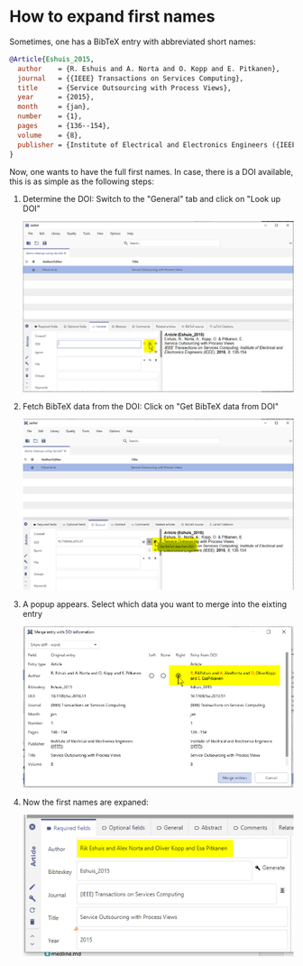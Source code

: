 # How to expand first names

Sometimes, one has a BibTeX entry with abbreviated short names:

```bibtex
@Article{Eshuis_2015,
  author    = {R. Eshuis and A. Norta and O. Kopp and E. Pitkanen},
  journal   = {{IEEE} Transactions on Services Computing},
  title     = {Service Outsourcing with Process Views},
  year      = {2015},
  month     = {jan},
  number    = {1},
  pages     = {136--154},
  volume    = {8},
  publisher = {Institute of Electrical and Electronics Engineers ({IEEE})},
}
```

Now, one wants to have the full first names. In case, there is a DOI available, this is as simple as the following steps:

1. Determine the DOI: Switch to the "General" tab and click on "Look up DOI"

   ![Screenshot of determine DOI](../.gitbook/assets/expand-firstnames-step-1.png)

2. Fetch BibTeX data from the DOI: Click on "Get BibTeX data from DOI"

   ![Screenshot of get BibTeX data from DOI](../.gitbook/assets/expand-firstnames-step-2.png)

2. A popup appears. Select which data you want to merge into the eixting entry

   ![Screenshot of Merge Entries Dialog](../.gitbook/assets/expand-firstnames-step-3.png)

4. Now the first names are expaned:

   ![Screenshot of Result](../.gitbook/assets/expand-firstnames-step-4.png)
